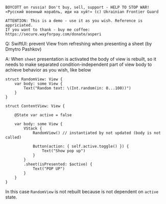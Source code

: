 ```
BOYCOTT on russia! Don't buy, sell, support - HELP TO STOP WAR!
«Русский военный корабль, иди на хуй!» (c) Ukrainian Frontier Guard

ATTENTION: This is a demo - use it as you wish. Reference is appriciated.
If you want to thank - buy me coffee: https://secure.wayforpay.com/donate/asperi
```

Q: SwiftUI: prevent View from refreshing when presenting a sheet (by Dmytro Pashkov)

A: When `sheet` presentation is activated the body of view is rebuilt, so it needs to make separated 
condition-independent part of view body to achieve behavior as you wish, like below

    struct RandomView: View {  
        var body: some View {
            Text("Random text: \(Int.random(in: 0...100))")
        }
    }
    
    struct ContentView: View {
    
        @State var active = false
    
        var body: some View {
            VStack {
                RandomView() // instantiated by not updated (body is not called)
    
                Button(action: { self.active.toggle() }) {
                    Text("Show pop up")
                }
            }
            .sheet(isPresented: $active) {
                Text("POP UP")
            }
        }
    }

In this case `RandomView` is not rebuilt because is not dependent on `active` state.
